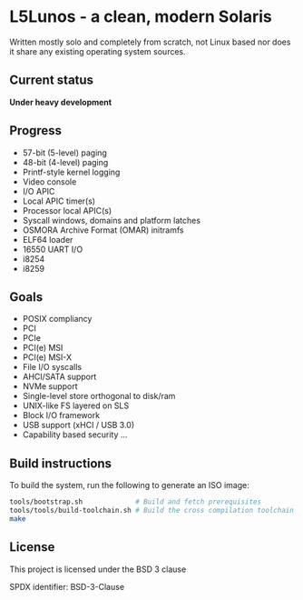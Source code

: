 # L5Lunos - a clean, modern Solaris

Written mostly solo and completely from scratch, not Linux based nor does it
share any existing operating system sources.

## Current status

**Under heavy development**


## Progress

- 57-bit (5-level) paging
- 48-bit (4-level) paging
- Printf-style kernel logging
- Video console
- I/O APIC
- Local APIC timer(s)
- Processor local APIC(s)
- Syscall windows, domains and platform latches
- OSMORA Archive Format (OMAR) initramfs
- ELF64 loader
- 16550 UART I/O
- i8254
- i8259

## Goals

- POSIX compliancy
- PCI
- PCIe
- PCI(e) MSI
- PCI(e) MSI-X
- File I/O syscalls
- AHCI/SATA support
- NVMe support
- Single-level store orthogonal to disk/ram
- UNIX-like FS layered on SLS
- Block I/O framework
- USB support (xHCI / USB 3.0)
- Capability based security
...

## Build instructions

To build the system, run the following to generate an ISO image:

```sh
tools/bootstrap.sh             # Build and fetch prerequisites
tools/tools/build-toolchain.sh # Build the cross compilation toolchain
make
```

## License

This project is licensed under the BSD 3 clause

SPDX identifier: BSD-3-Clause
